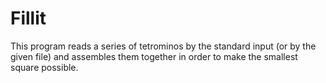 # Fillit
This program reads a series of tetrominos by the standard input (or by the given file) and assembles them together in order to make the smallest square possible.
